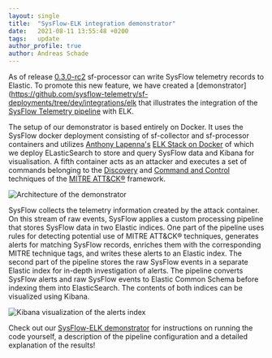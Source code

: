 ```yaml
---
layout: single
title:  "SysFlow-ELK integration demonstrator"
date:   2021-08-11 13:55:48 +0200
tags:   update
author_profile: true
author: Andreas Schade
---
```


As of release [0.3.0-rc2](https://github.com/sysflow-telemetry/sf-processor/releases/tag/0.3.0-rc2)
sf-processor can write SysFlow telemetry records to Elastic. To promote this new feature, we have
created a [demonstrator](https://github.com/sysflow-telemetry/sf-deployments/tree/dev/integrations/elk that
illustrates the integration of the [SysFlow Telemetry pipeline](https://sysflow.readthedocs.io/en/latest/)
with ELK.

The setup of our demonstrator is based entirely on Docker. It uses the SysFlow docker deployment
consisting of sf-collector and sf-processor containers and utilizes [Anthony Lapenna's](https://github.com/deviantony)
[ELK Stack on Docker](https://github.com/deviantony/docker-elk/tree/tls) of which we deploy ELasticSearch
to store and query SysFlow data and Kibana for visualisation. A fifth container acts as an attacker and
executes a set of commands belonging to the [Discovery](https://attack.mitre.org/tactics/TA0007/)
and [Command and Control](https://attack.mitre.org/tactics/TA0011/) techniques of the
[MITRE ATT&CK&reg;](https://attack.mitre.org) framework.

![Architecture of the demonstrator](https://github.com/sysflow-telemetry/sf-deployments/tree/dev/integrations/elk/images/pipeline.png?raw=true "Architecture of the demonstrator")

SysFlow collects the telemetry information created by the attack container. On this stream of raw events, SysFlow
applies a custom processing pipeline that stores SysFlow data in two Elastic indices. One part of the pipeline
uses rules for detecting potential use of MITRE ATT&CK&reg; techniques, generates alerts for matching SysFlow
records, enriches them with the corresponding MITRE technique tags, and writes these alerts to an Elastic index.
The second part of the pipeline stores the raw SysFlow events in a separate Elastic index for in-depth
investigation of alerts. The pipeline converts SysFlow alerts and raw SysFlow events to Elastic Common Schema
before indexing them into ElasticSearch. The contents of both indices can be visualized using Kibana.

![Kibana visualization of the alerts index](https://github.com/sysflow-telemetry/sf-deployments/tree/dev/integrations/elk/images/alerts.png?raw=true "Kibana visualization of the alerts index")

Check out our [SysFlow-ELK demonstrator](https://github.com/sysflow-telemetry/sf-deployments/tree/dev/integrations/elk)
for instructions on running the code yourself, a description of the pipeline configuration and a detailed
explanation of the results!    




